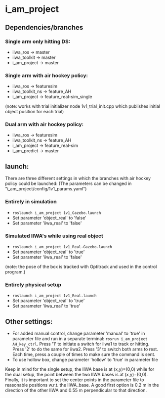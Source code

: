 # i_am_project
## Dependencies/branches
### Single arm only hitting DS:
* iiwa_ros      -> master
* iiwa_toolkit  -> master
* i_am_project  -> master

### Single arm with air hockey policy:
* iiwa_ros          -> featuresim
* iiwa_toolkit_ns   -> feature_AH
* i_am_project      -> feature_real-sim_single

(note: works with trial initializer node 1v1_trial_init.cpp which publishes initial object position for each trial)

### Dual arm with air hockey policy:
* iiwa_ros          -> featuresim
* iiwa_toolkit_ns   -> feature_AH
* i_am_project      -> feature_real-sim
* i_am_predict      -> master

## launch: 
There are three different settings in which the branches with air hockey policy could be launched:
(The parameters can be changed in "i_am_project/config/1v1_params.yaml")
### Entirely in simulation
* `roslaunch i_am_project 1v1_Gazebo.launch`
* Set parameter 'object_real' to 'false'
* Set parameter 'iiwa_real' to 'false'

### Simulated IIWA's while using real object
* `roslaunch i_am_project 1v1_Real-Gazebo.launch`
* Set parameter 'object_real' to 'true'
* Set parameter 'iiwa_real' to 'false'

(note: the pose of the box is tracked with Optitrack and used in the control program.)

### Entirely physical setup
* `roslaunch i_am_project 1v1_Real.launch`
* Set parameter 'object_real' to 'true'
* Set parameter 'iiwa_real' to 'true'


## Other settings:

* For added manual control, change parameter 'manual' to 'true' in parameter file and run in a separate terminal: `rosrun i_am_project AH_key_ctrl`. Press '1' to initiate a switch for iiwa1 to track or hitting. Press '2' to do the same for iiwa2. Press '3' to switch both arms to rest. Each time, press a couple of times to make sure the command is sent.
* To use hollow box, change parameter 'hollow' to 'true' in parameter file

Keep in mind for the single setup, the IIWA base is at (x,y)=(0,0) while for the dual setup, the point between the two IIWA bases is at (x,y)=(0,0). Finally, it is important to set the center points in the parameter file to reasonable positions w.r.t. the IIWA_base. A good first option is 0.2 m in the direction of the other IIWA and 0.55 m perpendicular to that direction.
